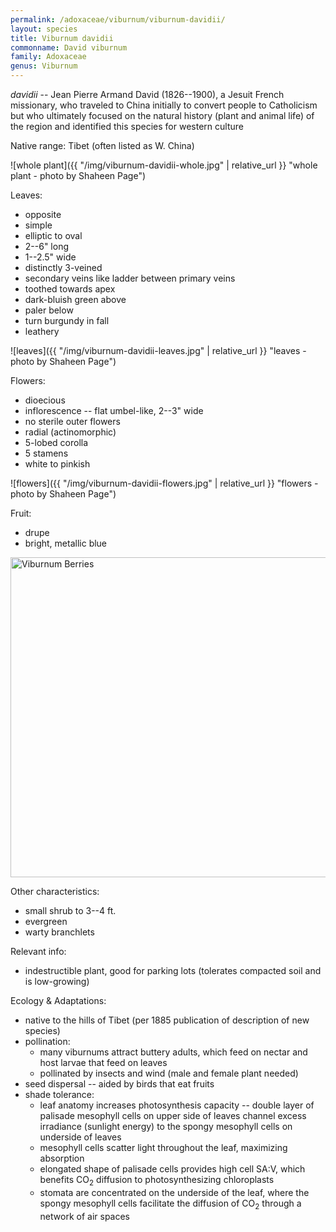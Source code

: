 ```yaml
---
permalink: /adoxaceae/viburnum/viburnum-davidii/
layout: species
title: Viburnum davidii
commonname: David viburnum
family: Adoxaceae
genus: Viburnum
---
```


*davidii* -- Jean Pierre Armand David (1826--1900), a Jesuit French missionary, who traveled to China initially to convert people to Catholicism but who ultimately focused on the natural history (plant and animal life) of the region and identified this species for western culture

Native range: Tibet (often listed as W. China)

![whole plant]({{ "/img/viburnum-davidii-whole.jpg" | relative_url }} "whole plant - photo by Shaheen Page")

Leaves:
  - opposite
  - simple
  - elliptic to oval
  - 2--6" long
  - 1--2.5" wide
  - distinctly 3-veined
  - secondary veins like ladder between primary veins
  - toothed towards apex
  - dark-bluish green above
  - paler below
  - turn burgundy in fall
  - leathery

![leaves]({{ "/img/viburnum-davidii-leaves.jpg" | relative_url }} "leaves - photo by Shaheen Page")

Flowers:
  - dioecious
  - inflorescence -- flat umbel-like, 2--3" wide
  - no sterile outer flowers
  - radial (actinomorphic)
  - 5-lobed corolla
  - 5 stamens
  - white to pinkish

![flowers]({{ "/img/viburnum-davidii-flowers.jpg" | relative_url }} "flowers - photo by Shaheen Page")

Fruit:
  - drupe
  - bright, metallic blue

<a title="Kris Miller from Issaquah / CC BY (https://creativecommons.org/licenses/by/2.0)" href="https://commons.wikimedia.org/wiki/File:Viburnum_Berries.jpg"><img width="512" alt="Viburnum Berries" src="https://upload.wikimedia.org/wikipedia/commons/thumb/2/21/Viburnum_Berries.jpg/512px-Viburnum_Berries.jpg"></a>

Other characteristics:
  - small shrub to 3--4 ft.
  - evergreen
  - warty branchlets

Relevant info:
  - indestructible plant, good for parking lots (tolerates compacted soil and is low-growing)

Ecology & Adaptations:
  - native to the hills of Tibet (per 1885 publication of description of new species)
  - pollination:
    - many viburnums attract buttery adults, which feed on nectar and host larvae that feed on leaves
    - pollinated by insects and wind (male and female plant needed)
  - seed dispersal -- aided by birds that eat fruits
  - shade tolerance:
    - leaf anatomy increases photosynthesis capacity -- double layer of palisade mesophyll cells on upper side of leaves channel excess irradiance (sunlight energy) to the spongy mesophyll cells on underside of leaves
    - mesophyll cells scatter light throughout the leaf, maximizing absorption
    - elongated shape of palisade cells provides high cell SA:V, which benefits CO<sub>2</sub> diffusion to photosynthesizing chloroplasts
    - stomata are concentrated on the underside of the leaf, where the spongy mesophyll cells facilitate the diffusion of CO<sub>2</sub> through a network of air spaces
